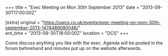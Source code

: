 +++
title = "Exec Meeting on Mon 30th September 2013"
date = "2013-09-30T17:00:00Z"

[extra]
original = "https://uwcs.co.uk/events/exec-meeting-on-mon-30th-september-2013-1474489080046/"    
ent_time = "2013-09-30T18:00:00Z"
location = "DCS"
+++

Come discuss anything you like with the exec. Agenda will be posted in the forum beforehand and minutes put up on the website afterwards.

